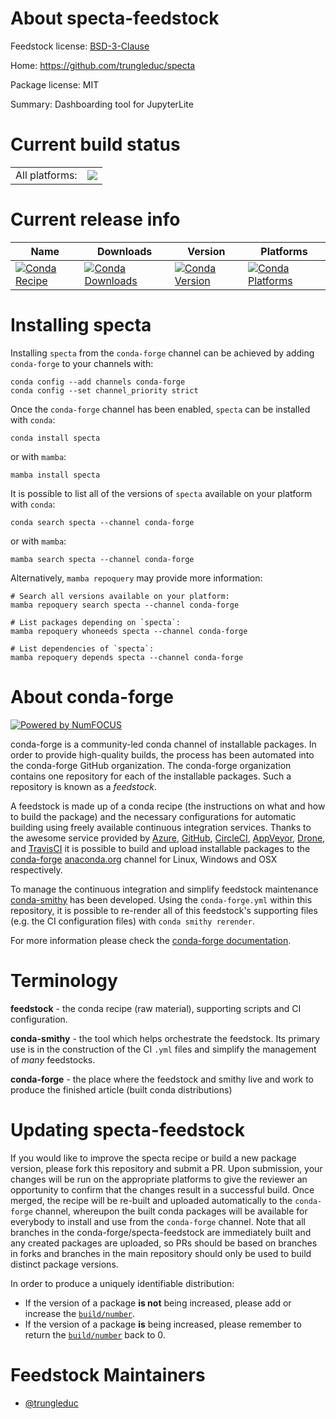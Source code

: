 About specta-feedstock
======================

Feedstock license: [BSD-3-Clause](https://github.com/conda-forge/specta-feedstock/blob/main/LICENSE.txt)

Home: https://github.com/trungleduc/specta

Package license: MIT

Summary: Dashboarding tool for JupyterLite

Current build status
====================


<table><tr><td>All platforms:</td>
    <td>
      <a href="https://dev.azure.com/conda-forge/feedstock-builds/_build/latest?definitionId=25951&branchName=main">
        <img src="https://dev.azure.com/conda-forge/feedstock-builds/_apis/build/status/specta-feedstock?branchName=main">
      </a>
    </td>
  </tr>
</table>

Current release info
====================

| Name | Downloads | Version | Platforms |
| --- | --- | --- | --- |
| [![Conda Recipe](https://img.shields.io/badge/recipe-specta-green.svg)](https://anaconda.org/conda-forge/specta) | [![Conda Downloads](https://img.shields.io/conda/dn/conda-forge/specta.svg)](https://anaconda.org/conda-forge/specta) | [![Conda Version](https://img.shields.io/conda/vn/conda-forge/specta.svg)](https://anaconda.org/conda-forge/specta) | [![Conda Platforms](https://img.shields.io/conda/pn/conda-forge/specta.svg)](https://anaconda.org/conda-forge/specta) |

Installing specta
=================

Installing `specta` from the `conda-forge` channel can be achieved by adding `conda-forge` to your channels with:

```
conda config --add channels conda-forge
conda config --set channel_priority strict
```

Once the `conda-forge` channel has been enabled, `specta` can be installed with `conda`:

```
conda install specta
```

or with `mamba`:

```
mamba install specta
```

It is possible to list all of the versions of `specta` available on your platform with `conda`:

```
conda search specta --channel conda-forge
```

or with `mamba`:

```
mamba search specta --channel conda-forge
```

Alternatively, `mamba repoquery` may provide more information:

```
# Search all versions available on your platform:
mamba repoquery search specta --channel conda-forge

# List packages depending on `specta`:
mamba repoquery whoneeds specta --channel conda-forge

# List dependencies of `specta`:
mamba repoquery depends specta --channel conda-forge
```


About conda-forge
=================

[![Powered by
NumFOCUS](https://img.shields.io/badge/powered%20by-NumFOCUS-orange.svg?style=flat&colorA=E1523D&colorB=007D8A)](https://numfocus.org)

conda-forge is a community-led conda channel of installable packages.
In order to provide high-quality builds, the process has been automated into the
conda-forge GitHub organization. The conda-forge organization contains one repository
for each of the installable packages. Such a repository is known as a *feedstock*.

A feedstock is made up of a conda recipe (the instructions on what and how to build
the package) and the necessary configurations for automatic building using freely
available continuous integration services. Thanks to the awesome service provided by
[Azure](https://azure.microsoft.com/en-us/services/devops/), [GitHub](https://github.com/),
[CircleCI](https://circleci.com/), [AppVeyor](https://www.appveyor.com/),
[Drone](https://cloud.drone.io/welcome), and [TravisCI](https://travis-ci.com/)
it is possible to build and upload installable packages to the
[conda-forge](https://anaconda.org/conda-forge) [anaconda.org](https://anaconda.org/)
channel for Linux, Windows and OSX respectively.

To manage the continuous integration and simplify feedstock maintenance
[conda-smithy](https://github.com/conda-forge/conda-smithy) has been developed.
Using the ``conda-forge.yml`` within this repository, it is possible to re-render all of
this feedstock's supporting files (e.g. the CI configuration files) with ``conda smithy rerender``.

For more information please check the [conda-forge documentation](https://conda-forge.org/docs/).

Terminology
===========

**feedstock** - the conda recipe (raw material), supporting scripts and CI configuration.

**conda-smithy** - the tool which helps orchestrate the feedstock.
                   Its primary use is in the construction of the CI ``.yml`` files
                   and simplify the management of *many* feedstocks.

**conda-forge** - the place where the feedstock and smithy live and work to
                  produce the finished article (built conda distributions)


Updating specta-feedstock
=========================

If you would like to improve the specta recipe or build a new
package version, please fork this repository and submit a PR. Upon submission,
your changes will be run on the appropriate platforms to give the reviewer an
opportunity to confirm that the changes result in a successful build. Once
merged, the recipe will be re-built and uploaded automatically to the
`conda-forge` channel, whereupon the built conda packages will be available for
everybody to install and use from the `conda-forge` channel.
Note that all branches in the conda-forge/specta-feedstock are
immediately built and any created packages are uploaded, so PRs should be based
on branches in forks and branches in the main repository should only be used to
build distinct package versions.

In order to produce a uniquely identifiable distribution:
 * If the version of a package **is not** being increased, please add or increase
   the [``build/number``](https://docs.conda.io/projects/conda-build/en/latest/resources/define-metadata.html#build-number-and-string).
 * If the version of a package **is** being increased, please remember to return
   the [``build/number``](https://docs.conda.io/projects/conda-build/en/latest/resources/define-metadata.html#build-number-and-string)
   back to 0.

Feedstock Maintainers
=====================

* [@trungleduc](https://github.com/trungleduc/)


<!-- dummy commit to enable rerendering -->

